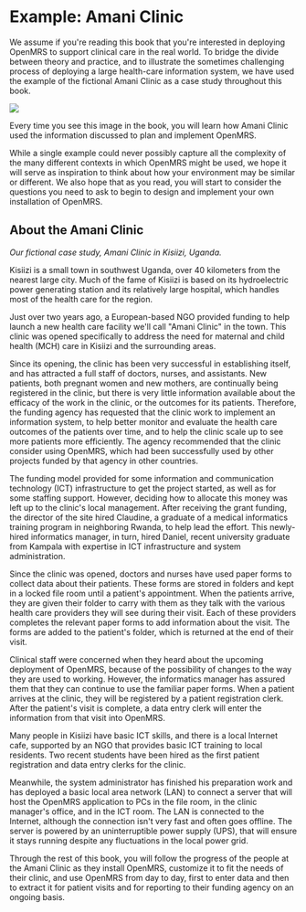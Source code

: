 # Example: Amani Clinic

We assume if you're reading this book that you're interested in deploying OpenMRS to support clinical care in the real world. To bridge the divide between theory and practice, and to illustrate the sometimes challenging process of deploying a large health-care information system, we have used the example of the fictional Amani Clinic as a case study throughout this book.

![](/assets/case-study.png)

Every time you see this image in the book, you will learn how Amani Clinic used the information discussed to plan and implement OpenMRS.

While a single example could never possibly capture all the complexity of the many different contexts in which OpenMRS might be used, we hope it will serve as inspiration to think about how your environment may be similar or different. We also hope that as you read, you will start to consider the questions you need to ask to begin to design and implement your own installation of OpenMRS.

## About the Amani Clinic

_Our fictional case study, Amani Clinic in Kisiizi, Uganda._

Kisiizi is a small town in southwest Uganda, over 40 kilometers from the nearest large city. Much of the fame of Kisiizi is based on its hydroelectric power generating station and its relatively large hospital, which handles most of the health care for the region.

Just over two years ago, a European-based NGO provided funding to help launch a new health care facility we'll call "Amani Clinic" in the town. This clinic was opened specifically to address the need for maternal and child health \(MCH\) care in Kisiizi and the surrounding areas.

Since its opening, the clinic has been very successful in establishing itself, and has attracted a full staff of doctors, nurses, and assistants. New patients, both pregnant women and new mothers, are continually being registered in the clinic, but there is very little information available about the efficacy of the work in the clinic, or the outcomes for its patients. Therefore, the funding agency has requested that the clinic work to implement an information system, to help better monitor and evaluate the health care outcomes of the patients over time, and to help the clinic scale up to see more patients more efficiently. The agency recommended that the clinic consider using OpenMRS, which had been successfully used by other projects funded by that agency in other countries.

The funding model provided for some information and communication technology \(ICT\) infrastructure to get the project started, as well as for some staffing support. However, deciding how to allocate this money was left up to the clinic's local management. After receiving the grant funding, the director of the site hired Claudine, a graduate of a medical informatics training program in neighboring Rwanda, to help lead the effort. This newly-hired informatics manager, in turn, hired Daniel, recent university graduate from Kampala with expertise in ICT infrastructure and system administration.

Since the clinic was opened, doctors and nurses have used paper forms to collect data about their patients. These forms are stored in folders and kept in a locked file room until a patient's appointment. When the patients arrive, they are given their folder to carry with them as they talk with the various health care providers they will see during their visit. Each of these providers completes the relevant paper forms to add information about the visit. The forms are added to the patient's folder, which is returned at the end of their visit.

Clinical staff were concerned when they heard about the upcoming deployment of OpenMRS, because of the possibility of changes to the way they are used to working. However, the informatics manager has assured them that they can continue to use the familiar paper forms. When a patient arrives at the clinic, they will be registered by a patient registration clerk. After the patient's visit is complete, a data entry clerk will enter the information from that visit into OpenMRS.

Many people in Kisiizi have basic ICT skills, and there is a local Internet cafe, supported by an NGO that provides basic ICT training to local residents. Two recent students have been hired as the first patient registration and data entry clerks for the clinic.

Meanwhile, the system administrator has finished his preparation work and has deployed a basic local area network \(LAN\) to connect a server that will host the OpenMRS application to PCs in the file room, in the clinic manager's office, and in the ICT room. The LAN is connected to the Internet, although the connection isn't very fast and often goes offline. The server is powered by an uninterruptible power supply \(UPS\), that will ensure it stays running despite any fluctuations in the local power grid.

Through the rest of this book, you will follow the progress of the people at the Amani Clinic as they install OpenMRS, customize it to fit the needs of their clinic, and use OpenMRS from day to day, first to enter data and then to extract it for patient visits and for reporting to their funding agency on an ongoing basis.

